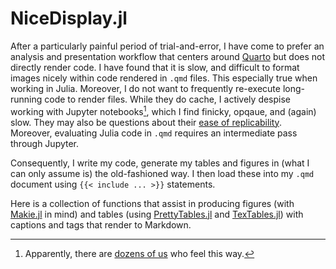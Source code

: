 # NiceDisplay.jl

After a particularly painful period of trial-and-error, I have come to prefer an analysis and presentation workflow that centers around [Quarto](https://quarto.org) but does not directly render code. I have found that it is slow, and difficult to format images nicely within code rendered in `.qmd` files. This especially true when working in Julia. Moreover, I do not want to frequently re-execute long-running code to render files. While they do cache, I actively despise working with Jupyter notebooks[^rdme-1], which I find finicky, opqaue, and (again) slow. They may also be questions about their [ease of replicability](https://arxiv.org/abs/2209.04308). Moreover, evaluating Julia code in `.qmd` requires an intermediate pass through Jupyter.

Consequently, I write my code, generate my tables and figures in (what I can only assume is) the old-fashioned way. I then load these into my `.qmd` document using `{{< include ... >}}` statements.

Here is a collection of functions that assist in producing figures (with [Makie.jl](https://docs.makie.org/stable/) in mind) and tables (using [PrettyTables.jl](https://ronisbr.github.io/PrettyTables.jl/stable/) and [TexTables.jl](https://jacobadenbaum.github.io/TexTables.jl/stable/)) with captions and tags that render to Markdown.

[^rdme-1]: Apparently, there are [dozens of us](https://youtu.be/7jiPeIFXb6U?si=36nUdKpSboGvPG3U) who feel this way.
